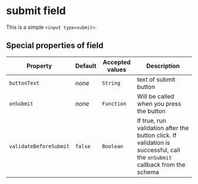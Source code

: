 # submit field
This is a simple `<input type=submit>`.

## Special properties of field

Property               | Default  | Accepted values | Description
---------------------- | -------- | --------------- | ----------- 
`buttonText`           | _none_   | `String`        | text of submit button
`onSubmit`             | _none_   | `Function`      | Will be called when you press the button
`validateBeforeSubmit` | `false`  | `Boolean` 	    | If true, run validation after the button click. If validation is successful, call the `onSubmit` callback from the schema

